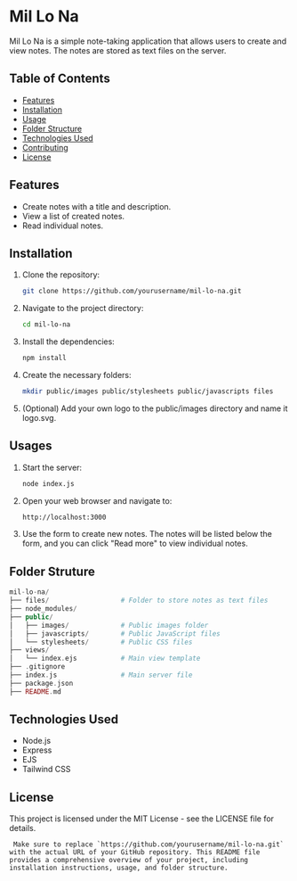 # Mil Lo Na

Mil Lo Na is a simple note-taking application that allows users to create and view notes. The notes are stored as text files on the server.

## Table of Contents

- [Features](#features)
- [Installation](#installation)
- [Usage](#usage)
- [Folder Structure](#folder-structure)
- [Technologies Used](#technologies-used)
- [Contributing](#contributing)
- [License](#license)

## Features

- Create notes with a title and description.
- View a list of created notes.
- Read individual notes.

## Installation

1. Clone the repository:

   ```bash
   git clone https://github.com/yourusername/mil-lo-na.git

2. Navigate to the project directory:   
   ```bash
   cd mil-lo-na

3. Install the dependencies:
   ```bash
   npm install
4. Create the necessary folders:
   ```bash
   mkdir public/images public/stylesheets public/javascripts files

5. (Optional) Add your own logo to the public/images directory and name it logo.svg.

## Usages

1. Start the server:
   ```bash
   node index.js
2. Open your web browser and navigate to:
   ```bash
   http://localhost:3000
3. Use the form to create new notes. The notes will be listed below the form, and you can click "Read more" to view individual notes.

## Folder Struture

   ```php
   mil-lo-na/
├── files/                  # Folder to store notes as text files
├── node_modules/
├── public/
│   ├── images/             # Public images folder
│   ├── javascripts/        # Public JavaScript files
│   └── stylesheets/        # Public CSS files
├── views/
│   └── index.ejs           # Main view template
├── .gitignore
├── index.js                # Main server file
├── package.json
├── README.md
   ```

## Technologies Used

- Node.js
- Express
- EJS
- Tailwind CSS

## License
This project is licensed under the MIT License - see the LICENSE file for details.

   ```less
    Make sure to replace `https://github.com/yourusername/mil-lo-na.git` with the actual URL of your GitHub repository. This README file provides a comprehensive overview of your project, including installation instructions, usage, and folder structure.
   ```

